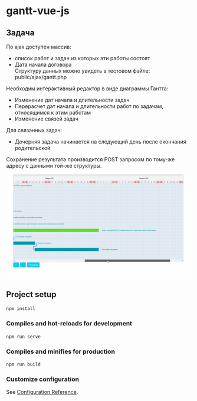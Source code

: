 # gantt-vue-js

## Задача

По ajax доступен массив:
- список работ и задач из которых эти работы состоят
- Дата начала договора<br>
Структуру данных можно увидеть в тестовом файле: public/ajax/gantt.php

Необходим интерактивный редактор в виде диаграммы Гантта:
- Изменение дат начала и длительности задач
- Перерасчет дат начала и длительности работ по задачам, относящимся к этим работам
- Изменение связей задач

Для связанных задач:
- Дочерняя задача начинается на следующий день после окончания родительской

Сохранение результата производится POST запросом по тому-же адресу с данными той-же структуры.

![](https://github.com/m6t9/gantt-vue-js/blob/main/screen.gif)


## Project setup
```
npm install
```

### Compiles and hot-reloads for development
```
npm run serve
```

### Compiles and minifies for production
```
npm run build
```

### Customize configuration
See [Configuration Reference](https://cli.vuejs.org/config/).
